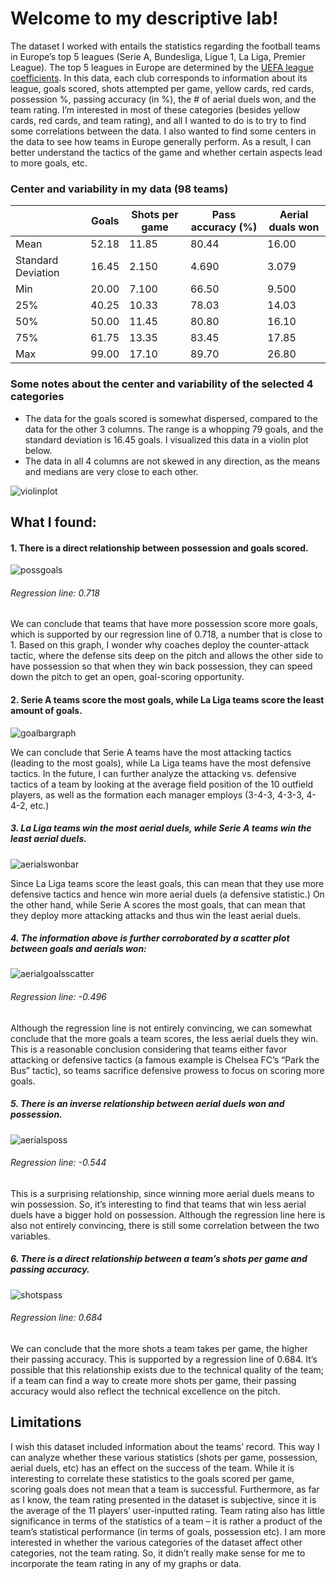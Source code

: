 # Welcome to my descriptive lab!

The dataset I worked with entails the statistics regarding the football teams in Europe’s top 5 leagues (Serie A, Bundesliga, Ligue 1, La Liga, Premier League). The top 5 leagues in Europe are determined by the [UEFA league coefficients](https://www.uefa.com/nationalassociations/uefarankings/country/). In this data, each club corresponds to information about its league, goals scored, shots attempted per game, yellow cards, red cards, possession %, passing accuracy (in %), the # of aerial duels won, and the team rating. I’m interested in most of these categories (besides yellow cards, red cards, and team rating), and all I wanted to do is to try to find some correlations between the data. I also wanted to find some centers in the data to see how teams in Europe generally perform. As a result, I can better understand the tactics of the game and whether certain aspects lead to more goals, etc. 

### Center and variability in my data (98 teams)
|       | Goals | Shots per game | Pass accuracy (%) | Aerial duals won |
| ----------- | ----------- | ----------- | ----------- | ----------- |
| Mean | 52.18 | 11.85 | 80.44 | 16.00| 
| Standard Deviation | 16.45 | 2.150 | 4.690 | 3.079 | 
| Min | 20.00 | 7.100 | 66.50 | 9.500 |
| 25% | 40.25 | 10.33 | 78.03 | 14.03 |
| 50% | 50.00 | 11.45 | 80.80 | 16.10 |
| 75% | 61.75 | 13.35 | 83.45 | 17.85 |
| Max | 99.00 | 17.10 | 89.70 | 26.80 |

### Some notes about the center and variability of the selected 4 categories
- The data for the goals scored is somewhat dispersed, compared to the data for the other 3 columns. The range is a whopping 79 goals, and the standard deviation is 16.45 goals. I visualized this data in a violin plot below.
- The data in all 4 columns are not skewed in any direction, as the means and medians are very close to each other. 

![violinplot](/assets/img/violin.png)

## What I found:

#### 1. There is a direct relationship between possession and goals scored. 

![possgoals](/assets/img/possgoals.png)

###### Regression line: 0.718

We can conclude that teams that have more possession score more goals, which is supported by our regression line of 0.718, a number that is close to 1. Based on this graph, I wonder why coaches deploy the counter-attack tactic, where the defense sits deep on the pitch and allows the other side to have possession so that when they win back possession, they can speed down the pitch to get an open, goal-scoring opportunity. 

#### 2. Serie A teams score the most goals, while La Liga teams score the least amount of goals. 

![goalbargraph](/assets/img/goalsbar.png)

We can conclude that Serie A teams have the most attacking tactics (leading to the most goals), while La Liga teams have the most defensive tactics. In the future, I can further analyze the attacking vs. defensive tactics of a team by looking at the average field position of the 10 outfield players, as well as the formation each manager employs (3-4-3, 4-3-3, 4-4-2, etc.)

##### 3. La Liga teams win the most aerial duels, while Serie A teams win the least aerial duels.

![aerialswonbar](/assets/img/aerialsbar.png)

Since La Liga teams score the least goals, this can mean that they use more defensive tactics and hence win more aerial duels (a defensive statistic.) On the other hand, while Serie A scores the most goals, that can mean that they deploy more attacking attacks and thus win the least aerial duels.

##### 4. The information above is further corroborated by a scatter plot between goals and aerials won:

![aerialgoalsscatter](/assets/img/aerialsgoals.png)

###### Regression line: -0.496

Although the regression line is not entirely convincing, we can somewhat conclude that the more goals a team scores, the less aerial duels they win. This is a reasonable conclusion considering that teams either favor attacking or defensive tactics (a famous example is Chelsea FC’s “Park the Bus” tactic), so teams sacrifice defensive prowess to focus on scoring more goals. 

##### 5. There is an inverse relationship between aerial duels won and possession.

![aerialsposs](/assets/img/aerialsposs.png)

###### Regression line: -0.544

This is a surprising relationship, since winning more aerial duels means to win possession. So, it’s interesting to find that teams that win less aerial duels have a bigger hold on possession. Although the regression line here is also not entirely convincing, there is still some correlation between the two variables.

##### 6. There is a direct relationship between a team’s shots per game and passing accuracy.

![shotspass](/assets/img/shotspass.png)

###### Regression line: 0.684

We can conclude that the more shots a team takes per game, the higher their passing accuracy. This is supported by a regression line of 0.684. It’s possible that this relationship exists due to the technical quality of the team; if a team can find a way to create more shots per game, their passing accuracy would also reflect the technical excellence on the pitch. 

## Limitations
I wish this dataset included information about the teams’ record. This way I can analyze whether these various statistics (shots per game, possession, aerial duels, etc) has an effect on the success of the team. While it is interesting to correlate these statistics to the goals scored per game, scoring goals does not mean that a team is successful. Furthermore, as far as I know, the team rating presented in the dataset is subjective, since it is the average of the 11 players’ user-inputted rating. Team rating also has little significance in terms of the statistics of a team – it is rather a product of the team’s statistical performance (in terms of goals, possession etc). I am more interested in whether the various categories of the dataset affect other categories, not the team rating. So, it didn’t really make sense for me to incorporate the team rating in any of my graphs or data.
